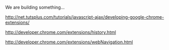 
We are building something...


http://net.tutsplus.com/tutorials/javascript-ajax/developing-google-chrome-extensions/

http://developer.chrome.com/extensions/history.html

http://developer.chrome.com/extensions/webNavigation.html
